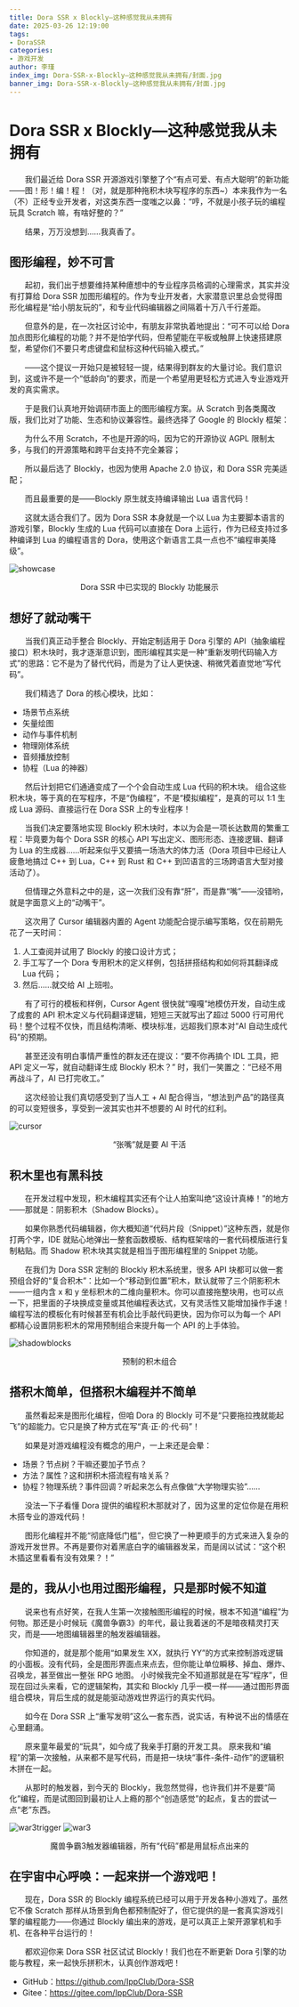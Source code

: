 ```yaml
---
title: Dora SSR x Blockly—这种感觉我从未拥有
date: 2025-03-26 12:19:00
tags:
- DoraSSR
categories:
- 游戏开发
author: 李瑾
index_img: Dora-SSR-x-Blockly—这种感觉我从未拥有/封面.jpg
banner_img: Dora-SSR-x-Blockly—这种感觉我从未拥有/封面.jpg
---
```


# Dora SSR x Blockly—这种感觉我从未拥有

&emsp;&emsp;我们最近给 Dora SSR 开源游戏引擎整了个“有点可爱、有点大聪明”的新功能——图！形！编！程！（对，就是那种拖积木块写程序的东西~）本来我作为一名（不）正经专业开发者，对这类东西一度嗤之以鼻：“哼，不就是小孩子玩的编程玩具 Scratch 嘛，有啥好整的？”

&emsp;&emsp;结果，万万没想到……我真香了。

## 图形编程，妙不可言

&emsp;&emsp;起初，我们出于想要维持某种癔想中的专业程序员格调的心理需求，其实并没有打算给 Dora SSR 加图形编程的。作为专业开发者，大家潜意识里总会觉得图形化编程是“给小朋友玩的”，和专业代码编辑器之间隔着十万八千行差距。

&emsp;&emsp;但意外的是，在一次社区讨论中，有朋友非常执着地提出：“可不可以给 Dora 加点图形化编程的功能？并不是怕学代码，但希望能在平板或触屏上快速搭建原型，希望你们不要只考虑键盘和鼠标这种代码输入模式。”

&emsp;&emsp;——这个提议一开始只是被轻轻一提，结果得到群友的大量讨论。我们意识到，这或许不是一个“低龄向”的要求，而是一个希望用更轻松方式进入专业游戏开发的真实需求。

&emsp;&emsp;于是我们认真地开始调研市面上的图形编程方案。从 Scratch 到各类魔改版，我们比对了功能、生态和协议兼容性。最终选择了 Google 的 Blockly 框架：

&emsp;&emsp;为什么不用 Scratch，不也是开源的吗，因为它的开源协议 AGPL 限制太多，与我们的开源策略和跨平台支持不完全兼容；

&emsp;&emsp;所以最后选了 Blockly，也因为使用 Apache 2.0 协议，和 Dora SSR 完美适配；

&emsp;&emsp;而且最重要的是——Blockly 原生就支持编译输出 Lua 语言代码！

&emsp;&emsp;这就太适合我们了。因为 Dora SSR 本身就是一个以 Lua 为主要脚本语言的游戏引擎，Blockly 生成的 Lua 代码可以直接在 Dora 上运行，作为已经支持过多种编译到 Lua 的编程语言的 Dora，使用这个新语言工具一点也不“编程审美降级”。

![showcase](Dora-SSR-x-Blockly—这种感觉我从未拥有/showcase.jpg)
<p align='center'>Dora SSR 中已实现的 Blockly 功能展示</p>

## 想好了就动嘴干

&emsp;&emsp;当我们真正动手整合 Blockly、开始定制适用于 Dora 引擎的 API（抽象编程接口）积木块时，我才逐渐意识到，图形编程其实是一种“重新发明代码输入方式”的思路：它不是为了替代代码，而是为了让人更快速、稍微凭着直觉地“写代码”。

&emsp;&emsp;我们精选了 Dora 的核心模块，比如：

- 场景节点系统
- 矢量绘图
- 动作与事件机制
- 物理刚体系统
- 音频播放控制
- 协程（Lua 的神器）

&emsp;&emsp;然后计划把它们通通变成了一个个会自动生成 Lua 代码的积木块。
 组合这些积木块，等于真的在写程序，不是“伪编程”，不是“模拟编程”，是真的可以 1:1 生成 Lua 源码、直接运行在 Dora SSR 上的专业程序！

&emsp;&emsp;当我们决定要落地实现 Blockly 积木块时，本以为会是一项长达数周的繁重工程：毕竟要为每个 Dora SSR 的核心 API 写出定义、图形形态、连接逻辑、翻译为 Lua 的生成器……听起来似乎又要搞一场浩大的体力活（Dora 项目中已经让人疲惫地搞过 C++ 到 Lua，C++ 到 Rust 和 C++ 到凹语言的三场跨语言大型对接活动了）。

&emsp;&emsp;但情理之外意料之中的是，这一次我们没有靠“肝”，而是靠“嘴”——没错哟，就是字面意义上的“动嘴干”。

&emsp;&emsp;这次用了 Cursor 编辑器内置的 Agent 功能配合提示编写策略，仅在前期先花了一天时间：

1. 人工查阅并试用了 Blockly 的接口设计方式；
2. 手工写了一个 Dora 专用积木的定义样例，包括拼搭结构和如何将其翻译成 Lua 代码；
3. 然后……就交给 AI 上班啦。

&emsp;&emsp;有了可行的模板和样例，Cursor Agent 很快就“嘎嘎”地模仿开发，自动生成了成套的 API 积木定义与代码翻译逻辑，短短三天就写出了超过 5000 行可用代码！整个过程不仅快，而且结构清晰、模块标准，远超我们原本对“AI 自动生成代码”的预期。

&emsp;&emsp;甚至还没有明白事情严重性的群友还在提议：“要不你再搞个 IDL 工具，把 API 定义一写，就自动翻译生成 Blockly 积木？”
 时，我们一笑置之：“已经不用再战斗了，AI 已打完收工。”

&emsp;&emsp;这次经验让我们真切感受到了当人工 + AI 配合得当，“想法到产品”的路径真的可以变短很多，享受到一波其实也并不想要的 AI 时代的红利。

![cursor](Dora-SSR-x-Blockly—这种感觉我从未拥有/cursor.png)
<p align='center'>“张嘴”就是要 AI 干活</p>

## 积木里也有黑科技

&emsp;&emsp;在开发过程中发现，积木编程其实还有个让人拍案叫绝“这设计真棒！”的地方——那就是：阴影积木（Shadow Blocks）。

&emsp;&emsp;如果你熟悉代码编辑器，你大概知道“代码片段（Snippet）”这种东西，就是你打两个字，IDE 就贴心地弹出一整套函数模板、结构框架啥的一套代码模版进行复制粘贴。而 Shadow 积木块其实就是相当于图形编程里的 Snippet 功能。

&emsp;&emsp;在我们为 Dora SSR 定制的 Blockly 积木系统里，很多 API 块都可以做一套预组合好的“复合积木”：比如一个“移动到位置”积木，默认就带了三个阴影积木——一组内含 x 和 y 坐标积木的二维向量积木。你可以直接拖整块用，也可以点一下，把里面的子块换成变量或其他编程表达式，又有灵活性又能增加操作手速！编程写法的模板化有时候甚至有机会比手敲代码更快，因为你可以为每一个 API 都精心设置阴影积木的常用预制组合来提升每一个 API 的上手体验。

![shadowblocks](Dora-SSR-x-Blockly—这种感觉我从未拥有/shadowblocks.png)
<p align='center'>预制的积木组合</p>

## 搭积木简单，但搭积木编程并不简单

&emsp;&emsp;虽然看起来是图形化编程，但咱 Dora 的 Blockly 可不是“只要拖拉拽就能起飞”的超能力。它只是换了种方式在写“真·正·的·代·码”！

&emsp;&emsp;如果是对游戏编程没有概念的用户，一上来还是会晕：

- 场景？节点树？干嘛还要加子节点？
- 方法？属性？这和拼积木搭流程有啥关系？
- 协程？物理系统？事件回调？听起来怎么有点像做“大学物理实验”……

&emsp;&emsp;没法一下子看懂 Dora 提供的编程积木那就对了，因为这里的定位你是在用积木搭专业的游戏代码！

&emsp;&emsp;图形化编程并不能“彻底降低门槛”，但它换了一种更顺手的方式来进入复杂的游戏开发世界。不再是要你对着黑底白字的编辑器发呆，而是阔以试试：“这个积木插这里看看有没有效果？！”

## 是的，我从小也用过图形编程，只是那时候不知道

&emsp;&emsp;说来也有点好笑，在我人生第一次接触图形编程的时候，根本不知道“编程”为何物。那还是小时候玩《魔兽争霸3》的年代，最让我着迷的不是暗夜精灵打天灾，而是——地图编辑器里的触发器编辑器。

&emsp;&emsp;你知道的，就是那个能用“如果发生 XX，就执行 YY”的方式来控制游戏逻辑的小面板。没有代码，全是图形界面点来点去，但你能让单位瞬移、掉血、爆炸、召唤龙，甚至做出一整张 RPG 地图。
 小时候我完全不知道那就是在写“程序”，但现在回过头来看，它的逻辑架构，其实和 Blockly 几乎一模一样——通过图形界面组合模块，背后生成的就是能驱动游戏世界运行的真实代码。

&emsp;&emsp;如今在 Dora SSR 上“重写发明”这么一套东西，说实话，有种说不出的情感在心里翻涌。

&emsp;&emsp;原来童年最爱的“玩具”，如今成了我亲手打磨的开发工具。
 原来我和“编程”的第一次接触，从来都不是写代码，而是把一块块“事件-条件-动作”的逻辑积木拼在一起。

&emsp;&emsp;从那时的触发器，到今天的 Blockly，我忽然觉得，也许我们并不是要“简化”编程，而是试图回到最初让人上瘾的那个“创造感觉”的起点，复古的尝试一点“老”东西。

![war3trigger](Dora-SSR-x-Blockly—这种感觉我从未拥有/war3trigger.png)
![war3](Dora-SSR-x-Blockly—这种感觉我从未拥有/war3.png)

<p align='center'>魔兽争霸3触发器编辑器，所有“代码”都是用鼠标点出来的</p>

## 在宇宙中心呼唤：一起来拼一个游戏吧！

&emsp;&emsp;现在，Dora SSR 的 Blockly 编程系统已经可以用于开发各种小游戏了。虽然它不像 Scratch 那样从场景到角色都预制配好了，但它提供的是一套真实游戏引擎的编程能力——你通过 Blockly 编出来的游戏，是可以真正上架开源掌机和手机、在各种平台运行的！

&emsp;&emsp;都欢迎你来 Dora SSR 社区试试 Blockly！我们也在不断更新 Dora 引擎的功能与教程，来一起快乐拼积木，认真创作游戏吧！

* GitHub：https://github.com/IppClub/Dora-SSR
* Gitee：https://gitee.com/IppClub/Dora-SSR